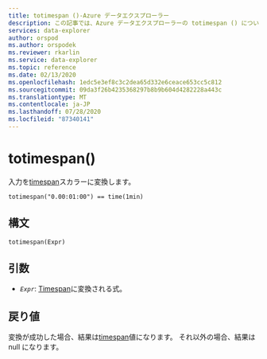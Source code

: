 ```yaml
---
title: totimespan ()-Azure データエクスプローラー
description: この記事では、Azure データエクスプローラーの totimespan () について説明します。
services: data-explorer
author: orspod
ms.author: orspodek
ms.reviewer: rkarlin
ms.service: data-explorer
ms.topic: reference
ms.date: 02/13/2020
ms.openlocfilehash: 1edc5e3ef8c3c2dea65d332e6ceace653cc5c812
ms.sourcegitcommit: 09da3f26b4235368297b8b9b604d4282228a443c
ms.translationtype: MT
ms.contentlocale: ja-JP
ms.lasthandoff: 07/28/2020
ms.locfileid: "87340141"
---
```

# <a name="totimespan"></a>totimespan()

入力を[timespan](./scalar-data-types/timespan.md)スカラーに変換します。

```kusto
totimespan("0.00:01:00") == time(1min)
```

## <a name="syntax"></a>構文

`totimespan(Expr)`

## <a name="arguments"></a>引数

* *`Expr`*: [Timespan](./scalar-data-types/timespan.md)に変換される式。

## <a name="returns"></a>戻り値

変換が成功した場合、結果は[timespan](./scalar-data-types/timespan.md)値になります。
それ以外の場合、結果は null になります。
